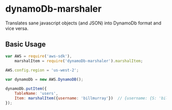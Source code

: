 dynamoDb-marshaler
===

Translates sane javascript objects (and JSON) into DynamoDb format and vice versa.

## Basic Usage

```javascript
var AWS = require('aws-sdk'),
    marshalItem = require('dynamoDb-marshaler').marshalItem;
    
AWS.config.region = 'us-west-2';

var dynamoDb = new AWS.DynamoDB();

dynamoDb.putItem({
    TableName: 'users',
    Item: marshalItem({username: 'billmurray'})  // {username: {S: 'billmurray'}}
});
```
